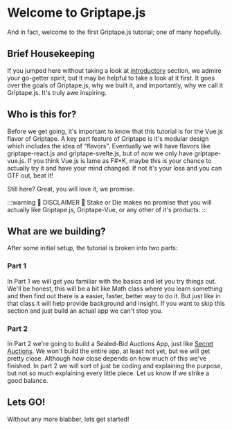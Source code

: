 # Welcome to Griptape.js

And in fact, welcome to the first Griptape.js tutorial; one of many hopefully. 

## Brief Housekeeping

If you jumped here without taking a look at [introductory](/) section, we admire your go-getter spirit, but it may be helpful to take a look at it first. It goes over the goals of Griptape.js, why we built it, and importantly, why we call it Griptape.js. It's truly awe inspiring.

## Who is this for?

Before we get going, it's important to know that this tutorial is for the Vue.js flavor of Griptape. A key part feature of Griptape is it's modular design which includes the idea of "flavors". Eventually we will have flavors like griptape-react.js and griptape-svelte.js, but of now we only have griptape-vue.js. If you think Vue.js is lame as F#*K, maybe this is your chance to actually try it and have your mind changed. If not it's your loss and you can GTF out, beat it!

Still here? Great, you will love it, we promise. 

:::warning 🐝 DISCLAIMER 🐝
Stake or Die makes no promise that you will actually like Griptape.js, Griptape-Vue, or any other of it's products.
:::

## What are we building?

After some initial setup, the tutorial is broken into two parts:

### Part 1

In Part 1 we will get you familiar with the basics and let you try things out. We'll be honest, this will be a bit like Math class where you learn something and then find out there is a easier, faster, better way to do it. But just like in that class it will help provide background and insight. If you want to skip this section and just build an actual app we can't stop you.

### Part 2

In Part 2 we're going to build a Sealed-Bid Auctions App, just like [Secret Auctions](https://auctions.scrt.network). We won't build the entire app, at least not yet, but we will get pretty close. Although how close depends on how much of this we've finished. In part 2 we will sort of just be coding and explaining the purpose, but not so much explaining every little piece. Let us know if we strike a good balance.

## Lets GO!

Without any more blabber, lets get started!
